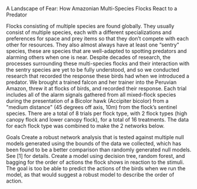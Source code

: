 A Landscape of Fear: How Amazonian Multi-Species Flocks React to a Predator


Flocks consisting of multiple species are found globally. They usually consist of multiple species, each with a different specializations and preferences for space and prey items so that they don’t compete with each other for resources. They also almost always have at least one “sentry” species, these are species that are well-adapted to spotting predators and alarming others when one is near.
Despite decades of research, the processes surrounding these multi-species flocks and their interaction with the sentry species are yet to be fully understood, and so we conducted research that recorded the response these birds had when we introduced a predator. We brought a trained falcon and her trainer into the Peruvian Amazon, threw it at flocks of birds, and recorded their response. Each trial includes all of the alarm signals gathered from all mixed-flock species during the presentation of a Bicolor hawk (Accipiter bicolor) from a "medium distance" (45 degrees off axis, 10m) from the flock’s sentinel species. There are a total of 8 trials per flock type, with 2 flock types (high canopy flock and lower canopy flock), for a total of 16 treatments. The data for each flock type was combined to make the 2 networks below. 

Goals
Create a robust network analysis that is tested against multiple null models generated using the bounds of the data we collected, which has been found to be a better comparison than randomly generated null models. See [1] for details.
Create a model using decision tree, random forest, and bagging for the order of actions the flock shows in reaction to the stimuli. The goal is too be able to predict the actions of the birds when we run the model, as that would suggest a robust model to describe the order of action. 

